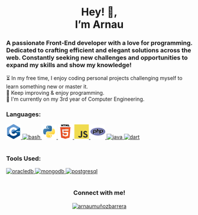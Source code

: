 
<h1 align="center">Hey! 👋, <br/> I’m Arnau</h1>

<h3 style="justify-content: left; font-weight: bold;">
    A passionate Front-End developer with a love for programming. Dedicated to crafting efficient and elegant solutions across the web.
    Constantly seeking new challenges and opportunities to expand my skills and show my knowledge!
</h3>

<p>
    ⏳ In my free time, I enjoy coding personal projects challenging myself to learn something new or master it.
    <br/>   
    🎯 Keep improving & enjoy programming.
    <br/>
    📓 I'm currently on my 3rd year of Computer Engineering.
</p>

<div class="markdown-heading" dir="auto">
    <h3 align="left" class="heading-element" dir="auto">Languages:</h3>
    <a class="anchor" aria-label="Permalink: Languages and Tools:" href="#languages"></a>
    <!-- C++, Bash, Python, HTML, CSS, PHP, JS, Java, Dart -->
    <a href="https://en.wikipedia.org/wiki/C%2B%2B" rel="nofollow"> 
        <img src="https://raw.githubusercontent.com/devicons/devicon/master/icons/cplusplus/cplusplus-original.svg" alt="cplusplus" width="40" height="40" style="max-width: 100%;"> 
    </a> 
    <small> </small>
    <a href="https://en.wikipedia.org/wiki/Bash_(Unix_shell)" rel="nofollow"> 
        <img src="https://upload.wikimedia.org/wikipedia/commons/thumb/8/82/Gnu-bash-logo.svg/180px-Gnu-bash-logo.svg.png" alt="bash" width="100" height="40" style="max-width: 100%;"> 
    </a> 
    <a href="https://en.wikipedia.org/wiki/Python" rel="nofollow"> 
        <img src="https://raw.githubusercontent.com/devicons/devicon/master/icons/python/python-original.svg" alt="python" width="40" height="40" style="max-width: 100%;"> 
    </a>
    <a href="https://en.wikipedia.org/wiki/HTML" rel="nofollow"> 
        <img src="https://raw.githubusercontent.com/devicons/devicon/master/icons/html5/html5-original-wordmark.svg" alt="html5" width="40" height="40" style="max-width: 100%;"> 
    </a> 
    <a href="https://en.wikipedia.org/wiki/JavaScript" rel="nofollow"> 
        <img src="https://raw.githubusercontent.com/devicons/devicon/master/icons/javascript/javascript-original.svg" alt="javascript" width="40" height="40" style="max-width: 100%;"> 
    </a> 
    <a href="https://en.wikipedia.org/wiki/PHP" rel="nofollow"> 
        <img src="https://raw.githubusercontent.com/devicons/devicon/master/icons/php/php-original.svg" alt="php" width="40" height="40" style="max-width: 100%;"> 
    </a> 
    <a href="https://en.wikipedia.org/wiki/Java_(programming_language)" rel="nofollow"> 
        <img src="https://upload.wikimedia.org/wikipedia/en/thumb/3/30/Java_programming_language_logo.svg/182px-Java_programming_language_logo.svg.png" alt="java" width="40" height="55" style="max-width: 100%;"> 
    </a> 
    <a href="https://en.wikipedia.org/wiki/Dart_(programming_language)" rel="nofollow">     
        <img src="https://upload.wikimedia.org/wikipedia/commons/thumb/f/fe/Dart_programming_language_logo.svg/182px-Dart_programming_language_logo.svg.png" alt="dart" width="120" height="40" style="max-width: 100%;"> 
    </a> 
</div>

<br/>

<div class="markdown-heading" dir="auto">
    <h3 align="left" class="heading-element" dir="auto">Tools Used:</h3>
    <a id="user-content-languages-and-tools" class="anchor" aria-label="Permalink: Languages and Tools:" href="tools"> </a>
    <!-- OracleSQL, MongoDB, PostgreSQL -->
    <a href="https://en.wikipedia.org/wiki/Oracle_Database" rel="nofollow"> 
        <img src="https://upload.wikimedia.org/wikipedia/commons/thumb/5/50/Oracle_logo.svg/330px-Oracle_logo.svg.png" alt="oracledb" width="120" height="25" style="max-width: 100%;"> 
    </a> 
    <a href="https://en.wikipedia.org/wiki/MongoDB" rel="nofollow"> 
        <img src="https://upload.wikimedia.org/wikipedia/en/thumb/5/5a/MongoDB_Fores-Green.svg/375px-MongoDB_Fores-Green.svg.png" alt="mongodb" width="120" height="40" style="max-width: 100%;"> 
    </a>
    <a href="https://en.wikipedia.org/wiki/PostgreSQL" rel="nofollow"> 
        <img src="https://upload.wikimedia.org/wikipedia/commons/thumb/2/29/Postgresql_elephant.svg/330px-Postgresql_elephant.svg.png" alt="postgresql" width="40" height="40" style="max-width: 100%;"> 
    </a> 
</div>

<!-- <div class="markdown-heading" dir="auto">
    <h3 align="left" class="heading-element" dir="auto">Review my latest projects at:</h3>
</div> -->

<br/>

<div class="markdown-heading" dir="auto"><h3 align="center" class="heading-element" dir="auto">Connect with me!</h3><a id="user-content-connect-with-me" class="anchor" aria-label="Permalink: Connect with me:" href="#connect-with-me">
    <p align="center" dir="auto">
    <a href="https://www.linkedin.com/in/arnau-munoz-barrera/" rel="nofollow"><img align="center" src="https://raw.githubusercontent.com/rahuldkjain/github-profile-readme-generator/master/src/images/icons/Social/linked-in-alt.svg" alt="arnaumuñozbarrera" height="30" width="40" style="max-width: 100%;"></a>
    </p>
</div>
